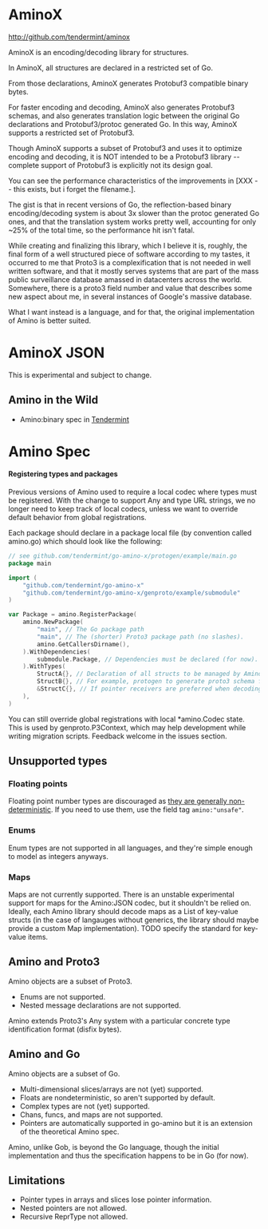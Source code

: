 # AminoX 

http://github.com/tendermint/aminox

AminoX is an encoding/decoding library for structures.

In AminoX, all structures are declared in a restricted set of Go.

From those declarations, AminoX generates Protobuf3 compatible binary bytes.

For faster encoding and decoding, AminoX also generates Protobuf3 schemas, and
also generates translation logic between the original Go declarations and
Protobuf3/protoc generated Go.  In this way, AminoX supports a restricted set
of Protobuf3.

Though AminoX supports a subset of Protobuf3 and uses it to optimize encoding
and decoding, it is NOT intended to be a Protobuf3 library -- complete support
of Protobuf3 is explicitly not its design goal.

You can see the performance characteristics of the improvements in [XXX -- this
exists, but i forget the filename.].

The gist is that in recent versions of Go, the reflection-based binary
encoding/decoding system is about 3x slower than the protoc generated Go ones,
and that the translation system works pretty well, accounting for only ~25% of
the total time, so the performance hit isn't fatal.

While creating and finalizing this library, which I believe it is, roughly, the
final form of a well structured piece of software according to my tastes, it
occurred to me that Proto3 is a complexification that is not needed in well
written software, and that it mostly serves systems that are part of the mass
public surveillance database amassed in datacenters across the world.  Somewhere,
there is a proto3 field number and value that describes some new aspect about me,
in several instances of Google's massive database. 

What I want instead is a language, and for that, the original implementation
of Amino is better suited.

# AminoX JSON

This is experimental and subject to change.

## Amino in the Wild

* Amino:binary spec in [Tendermint](
https://github.com/tendermint/tendermint/blob/master/docs/spec/blockchain/encoding.md)


# Amino Spec

#### Registering types and packages

Previous versions of Amino used to require a local codec where types must be
registered.  With the change to support Any and type URL strings,
we no longer need to keep track of local codecs, unless we want to override
default behavior from global registrations.

Each package should declare in a package local file (by convention called amino.go)
which should look like the following:

```go
// see github.com/tendermint/go-amino-x/protogen/example/main.go
package main

import (
	"github.com/tendermint/go-amino-x"
	"github.com/tendermint/go-amino-x/genproto/example/submodule"
)

var Package = amino.RegisterPackage(
	amino.NewPackage(
		"main", // The Go package path
		"main", // The (shorter) Proto3 package path (no slashes).
		amino.GetCallersDirname(),
	).WithDependencies(
		submodule.Package, // Dependencies must be declared (for now).
	).WithTypes(
		StructA{}, // Declaration of all structs to be managed by Amino.
		StructB{}, // For example, protogen to generate proto3 schema files.
		&StructC{}, // If pointer receivers are preferred when decoding to interfaces.
	),
)
```

You can still override global registrations with local \*amino.Codec state.
This is used by genproto.P3Context, which may help development while writing
migration scripts.  Feedback welcome in the issues section.

## Unsupported types

### Floating points
Floating point number types are discouraged as [they are generally
non-deterministic](http://gafferongames.com/networking-for-game-programmers/floating-point-determinism/).
If you need to use them, use the field tag `amino:"unsafe"`.

### Enums
Enum types are not supported in all languages, and they're simple enough to
model as integers anyways.

### Maps
Maps are not currently supported.  There is an unstable experimental support
for maps for the Amino:JSON codec, but it shouldn't be relied on.  Ideally,
each Amino library should decode maps as a List of key-value structs (in the
case of langauges without generics, the library should maybe provide a custom
Map implementation).  TODO specify the standard for key-value items.

## Amino and Proto3

Amino objects are a subset of Proto3.
* Enums are not supported.
* Nested message declarations are not supported.

Amino extends Proto3's Any system with a particular concrete type
identification format (disfix bytes).

## Amino and Go 

Amino objects are a subset of Go.
* Multi-dimensional slices/arrays are not (yet) supported.
* Floats are nondeterministic, so aren't supported by default.
* Complex types are not (yet) supported.
* Chans, funcs, and maps are not supported.
* Pointers are automatically supported in go-amino but it is an extension of
  the theoretical Amino spec.

Amino, unlike Gob, is beyond the Go language, though the initial implementation
and thus the specification happens to be in Go (for now).

## Limitations

* Pointer types in arrays and slices lose pointer information.
* Nested pointers are not allowed.
* Recursive ReprType not allowed.
